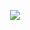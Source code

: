  
<p align="center">
  <img src="https://capsule-render.vercel.app/api?text=Hi, I'm BLARD! &animation=blink&type=waving&color=timeAuto&height=100"/>
</p>

<!--
**Blard-omu** is a FRONT-END web developer with keen intrest in building apps that solves practical problems 

- 🔭 I’m currently working on e-commerce website 
- 🌱 I’m currently learning Javascript + React
- 👯 I’m looking to collaborate on projects on e-commerce, Health or education
- 🤔 I’m looking for help with back-end to my previous projects
- 💬 Ask me about <div>code</div>
- 📫 How to reach me: Blard_dev@gmail,com
-->
